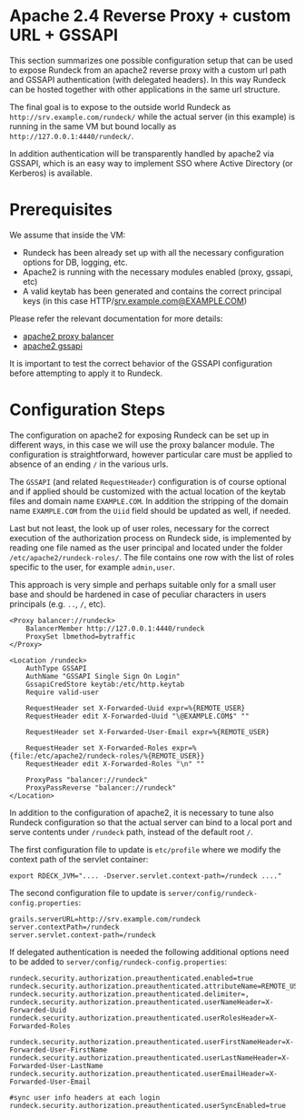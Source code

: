 # Apache 2.4 Reverse Proxy + custom URL + GSSAPI

This section summarizes one possible configuration setup that can be used to expose Rundeck 
from an apache2 reverse proxy with a custom url path and GSSAPI authentication (with delegated headers).
In this way Rundeck can be hosted together with other applications in the same url structure.

The final goal is to expose to the outside world Rundeck as `http://srv.example.com/rundeck/`
while the actual server (in this example) is running in the same VM but bound locally as `http://127.0.0.1:4440/rundeck/`.

In addition authentication will be transparently handled by apache2 via GSSAPI, 
which is an easy way to implement SSO where Active Directory (or Kerberos) is available.



# Prerequisites

We assume that inside the VM:
* Rundeck has been already set up with all the necessary configuration options for DB, logging, etc.
* Apache2 is running with the necessary modules enabled (proxy, gssapi, etc)
* A valid keytab has been generated and contains the correct principal keys (in this case HTTP/srv.example.com@EXAMPLE.COM)

Please refer the relevant documentation for more details:
*   [apache2 proxy balancer](https://httpd.apache.org/docs/2.4/mod/mod_proxy_balancer.html)
*   [apache2 gssapi](https://github.com/gssapi/mod_auth_gssapi)

It is important to test the correct behavior of the GSSAPI configuration before attempting to apply it to Rundeck.



# Configuration Steps

The configuration on apache2 for exposing Rundeck can be set up in different ways, in this case we will  use the proxy balancer module.
The configuration is straightforward, however particular care must be applied to absence of an ending `/` in the various urls.


The `GSSAPI` (and related `RequestHeader`) configuration is of course optional 
and if applied should be customized with the actual location of the keytab files and domain name `EXAMPLE.COM`.
In addition the stripping of the domain name `EXAMPLE.COM` from the `Uiid` field should be updated as well, if needed.

Last but not least, the look up of user roles, necessary for the correct execution of the authorization process on Rundeck side, 
is implemented by reading one file named as the user principal and located under the folder `/etc/apache2/rundeck-roles/`.
The file contains one row with the list of roles specific to the user, for example `admin,user`.

This approach is very simple and perhaps suitable only for a small user base 
and should be hardened in case of peculiar characters in users principals (e.g. `..`, `/`, etc).

```
<Proxy balancer://rundeck>
    BalancerMember http://127.0.0.1:4440/rundeck
    ProxySet lbmethod=bytraffic
</Proxy>

<Location /rundeck>
    AuthType GSSAPI
    AuthName "GSSAPI Single Sign On Login"
    GssapiCredStore keytab:/etc/http.keytab
    Require valid-user

    RequestHeader set X-Forwarded-Uuid expr=%{REMOTE_USER}
    RequestHeader edit X-Forwarded-Uuid "\@EXAMPLE.COM$" ""
    
    RequestHeader set X-Forwarded-User-Email expr=%{REMOTE_USER}
    
    RequestHeader set X-Forwarded-Roles expr=%{file:/etc/apache2/rundeck-roles/%{REMOTE_USER}}
    RequestHeader edit X-Forwarded-Roles "\n" ""

    ProxyPass "balancer://rundeck"
    ProxyPassReverse "balancer://rundeck"
</Location>
```

In addition to the configuration of apache2, it is necessary to tune also Rundeck configuration 
so that the actual server can bind to a local port and serve contents under `/rundeck` path, instead of the default root `/`.

The first configuration file to update is `etc/profile` where we modify the context path of the servlet container:
```
export RDECK_JVM=".... -Dserver.servlet.context-path=/rundeck ...."
```

The second configuration file to update is `server/config/rundeck-config.properties`:
```
grails.serverURL=http://srv.example.com/rundeck
server.contextPath=/rundeck
server.servlet.context-path=/rundeck
```

If delegated authentication is needed the following additional options need to be added to `server/config/rundeck-config.properties`:
```
rundeck.security.authorization.preauthenticated.enabled=true
rundeck.security.authorization.preauthenticated.attributeName=REMOTE_USER_GROUPS
rundeck.security.authorization.preauthenticated.delimiter=,
rundeck.security.authorization.preauthenticated.userNameHeader=X-Forwarded-Uuid
rundeck.security.authorization.preauthenticated.userRolesHeader=X-Forwarded-Roles

rundeck.security.authorization.preauthenticated.userFirstNameHeader=X-Forwarded-User-FirstName
rundeck.security.authorization.preauthenticated.userLastNameHeader=X-Forwarded-User-LastName
rundeck.security.authorization.preauthenticated.userEmailHeader=X-Forwarded-User-Email

#sync user info headers at each login
rundeck.security.authorization.preauthenticated.userSyncEnabled=true
```



